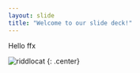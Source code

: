 ```yaml
---
layout: slide
title: "Welcome to our slide deck!"
---
```


Hello ffx

![riddlocat](https://octodex.github.com/images/riddlocat.png)
{: .center}

